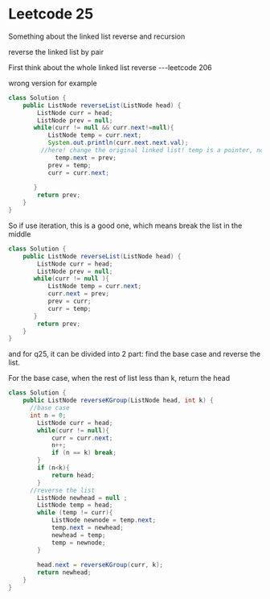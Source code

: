 # Leetcode 25

Something about the linked list reverse and recursion

reverse the linked list by pair

First think about the whole linked list reverse ---leetcode 206

wrong version for example

```java
class Solution {
    public ListNode reverseList(ListNode head) {
        ListNode curr = head;
        ListNode prev = null;
       while(curr != null && curr.next!=null){
           ListNode temp = curr.next;
           System.out.println(curr.next.next.val);
         //here! change the original linked list! temp is a pointer, not a new list!  
         	 temp.next = prev;
           prev = temp;
           curr = curr.next;
           
       }
        return prev;
    }
}
```

So if use iteration, this is a good one, which means break the list in the middle

```java
class Solution {
    public ListNode reverseList(ListNode head) {
        ListNode curr = head;
        ListNode prev = null;
       while(curr != null ){
           ListNode temp = curr.next;
           curr.next = prev;
           prev = curr;
           curr = temp;
       }
        return prev;
    }
}
```

and for q25, it can be divided into 2 part: find the base case and reverse the list. 

For the base case, when the rest of list less than k, return the head

```java
class Solution { 
    public ListNode reverseKGroup(ListNode head, int k) {
      //base case  
      int n = 0;
        ListNode curr = head;
        while(curr != null){
            curr = curr.next;
            n++;
            if (n == k) break;
        }
        if (n<k){
            return head;
        } 
      //reverse the list
        ListNode newhead = null ;
        ListNode temp = head;
        while (temp != curr){
            ListNode newnode = temp.next;
            temp.next = newhead;
            newhead = temp;
            temp = newnode;
        }
        
        head.next = reverseKGroup(curr, k);
        return newhead;
    }
}
```

